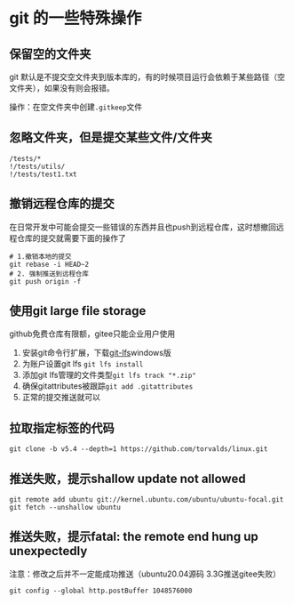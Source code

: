 # git 的一些特殊操作

## 保留空的文件夹

git 默认是不提交空文件夹到版本库的，有的时候项目运行会依赖于某些路径（空文件夹），如果没有则会报错。

操作：在空文件夹中创建`.gitkeep`文件

## 忽略文件夹，但是提交某些文件/文件夹

```text
/tests/*
!/tests/utils/
!/tests/test1.txt
```

## 撤销远程仓库的提交

在日常开发中可能会提交一些错误的东西并且也push到远程仓库，这时想撤回远程仓库的提交就需要下面的操作了

```shell
# 1.撤销本地的提交
git rebase -i HEAD~2
# 2. 强制推送到远程仓库
git push origin -f
```

## 使用git large file storage

github免费仓库有限额，gitee只能企业用户使用

1. 安装git命令行扩展，下载[git-lfs](https://github.com/git-lfs/git-lfs/releases/download/v3.0.2/git-lfs-windows-v3.0.2.exe)windows版
2. 为账户设置git lfs `git lfs install`
3. 添加git lfs管理的文件类型`git lfs track "*.zip"`
4. 确保gitattributes被跟踪`git add .gitattributes`
5. 正常的提交推送就可以

## 拉取指定标签的代码

```shell
git clone -b v5.4 --depth=1 https://github.com/torvalds/linux.git
```

## 推送失败，提示shallow update not allowed

```shell
git remote add ubuntu git://kernel.ubuntu.com/ubuntu/ubuntu-focal.git
git fetch --unshallow ubuntu
```

## 推送失败，提示fatal: the remote end hung up unexpectedly

注意：修改之后并不一定能成功推送（ubuntu20.04源码 3.3G推送gitee失败）

```shell
git config --global http.postBuffer 1048576000
```

